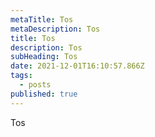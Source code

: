 ```yaml
---
metaTitle: Tos
metaDescription: Tos
title: Tos
description: Tos
subHeading: Tos
date: 2021-12-01T16:10:57.866Z
tags:
  - posts
published: true
---
```

Tos